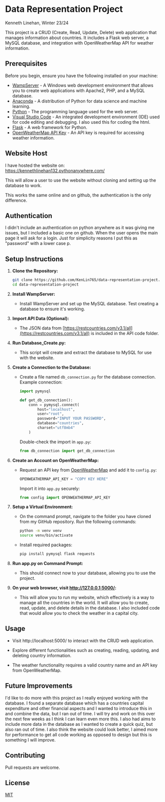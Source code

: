 # Data Representation Project

Kenneth Linehan, Winter 23/24

This project is a CRUD (Create, Read, Update, Delete) web application that manages information about countries. It includes a Flask web server, a MySQL database, and integration with OpenWeatherMap API for weather information. 

## Prerequisites

Before you begin, ensure you have the following installed on your machine:

- [WampServer](https://www.wampserver.com/) - A Windows web development environment that allows you to create web applications with Apache2, PHP, and a MySQL database.
- [Anaconda](https://www.anaconda.com/) - A distribution of Python for data science and machine learning.
- [Python](https://www.python.org/) - The programming language used for the web server.
- [Visual Studio Code](https://code.visualstudio.com/) - An integrated development environment (IDE) used for code editing and debugging. I also used this for coding the html.
- [Flask](https://flask.palletsprojects.com/) - A web framework for Python.
- [OpenWeatherMap API Key](https://openweathermap.org/) - An API key is required for accessing weather information.

## Website Host

I have hosted the website on:
https://kennethlinehan132.pythonanywhere.com/

This will allow a user to use the website without cloning and setting up the database to work. 

This works the same online and on github, the authentication is the only difference.

## Authentication

I didn't include an authentication on python anywhere as it was giving me issues, but I included a basic one on github. When the user opens the main page it will ask for a login. Just for simplicity reasons I put this as "password" with a lower case p.


## Setup Instructions

1. **Clone the Repository:**

   ```bash
   git clone https://github.com/KenLin765/data-representation-project.git
   cd data-representation-project

2. **Install WampServer:**
   - Install WampServer and set up the MySQL database. Test creating a database to ensure it's working.

3. **Import API Data (Optional):**
   - The JSON data from [https://restcountries.com/v3.1/all](https://restcountries.com/v3.1/all) is included in the API code folder.

4. **Run Database_Create.py:**
   - This script will create and extract the database to MySQL for use with the website.

5. **Create a Connection to the Database:**
   - Create a file named `db_connection.py` for the database connection. Example connection:
     ```python
     import pymysql

     def get_db_connection():
         conn = pymysql.connect(
             host="localhost",
             user="root",
             password="INPUT YOUR PASSWORD",
             database="countries",
             charset="utf8mb4"
         )
     ```

     Double-check the import in `app.py`:
     ```python
     from db_connection import get_db_connection
     ```

6. **Create an Account on OpenWeatherMap:**
   - Request an API key from [OpenWeatherMap](https://openweathermap.org/api) and add it to `config.py`:
     ```python
     OPENWEATHERMAP_API_KEY = "COPY KEY HERE"
     ```
     Import it into `app.py` securely:
     ```python
     from config import OPENWEATHERMAP_API_KEY
     ```

7. **Setup a Virtual Environment:**
   - On the command prompt, navigate to the folder you have cloned from my GitHub repository. Run the following commands:
     ```bash
     python -m venv venv
     source venv/bin/activate
     ```

   - Install required packages:
     ```bash
     pip install pymysql flask requests
     ```

8. **Run app.py on Command Prompt:**
   - This should connect now to your database, allowing you to use the project.

9. **On your web browser, visit http://127.0.0.1:5000/:**
   - This will allow you to run my website, which effectively is a way to manage all the countries in the world. It will allow you to create, read, update, and delete details in the database. I also included code that would allow you to check the weather in a capital city.





## Usage

- Visit http://localhost:5000/ to interact with the CRUD web application.

- Explore different functionalities such as creating, reading, updating, and deleting country information.

- The weather functionality requires a valid country name and an API key from OpenWeatherMap.



## Future Improvements

I'd like to do more with this project as I really enjoyed working with the database. I found a separate database which has a countries capital expenditure and other financial aspects and I wanted to introduce this in and combine the data, but I ran out of time. I will try and work on this over the next few weeks as I think I can learn even more this. I also had aims to include more data in the database as I wanted to create a quick quiz, but also ran out of time. I also think the website could look better, I aimed more for performance to get all code working as opposed to design but this is something I will improve.

## Contributing

Pull requests are welcome. 

## License

[MIT](https://choosealicense.com/licenses/mit/)
